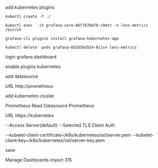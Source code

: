 add kubernetes plugins

```
kubectl create -f ./

kubectl exec  -it grafana-core-6bf7b7b878-c9mtt -n lens-metrics /bin/sh

grafana-cli plugins install grafana-kubernetes-app

kubectl delete  pods grafana-655d56d554-8clxn lens-metrics
```

login grafana dashboard

enable plugins kubernetes

add datasource

URL http://prometheus

add kubernetes-cluster 

Prometheus Read   Datasource Prometheus

URL https://kubernetes

--Access Server(default)
--Selected TLS Client Auth


--kubelet-client-certificate=/k8s/kubernetes/ssl/server.pem
--kubelet-client-key=/k8s/kubernetes/ssl/server-key.pem

save

Manage Dashboards import 315
